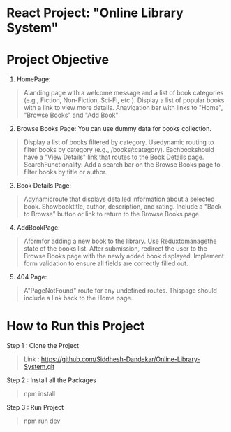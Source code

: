 # React Project: "Online Library System"

# Project Objective
1. HomePage: 
 > Alanding page with a welcome message and a list of book categories (e.g.,
 Fiction, Non-Fiction, Sci-Fi, etc.).
 > Display a list of popular books with a link to view more details.
 > Anavigation bar with links to "Home", "Browse Books" and "Add Book" 
 2. Browse Books Page: 
 You can use dummy data for books collection.
 > Display a list of books filtered by category. 
 > Usedynamic routing to filter books by category (e.g., /books/:category).
 > Eachbookshould have a "View Details" link that routes to the Book Details page.
 > SearchFunctionality: Add a search bar on the Browse Books page to filter
 books by title or author.
 3. Book Details Page: 
 > Adynamicroute that displays detailed information about a selected book. 
 > Showbooktitle, author, description, and rating. 
 > Include a "Back to Browse" button or link to return to the Browse Books page. 
 4. AddBookPage: 
 > Aformfor adding a new book to the library.
 > Use Reduxtomanagethe state of the books list. 
 > After submission, redirect the user to the Browse Books page with the newly
 added book displayed.
 > Implement form validation to ensure all fields are correctly filled out.
 5. 404 Page: 
 > A"PageNotFound" route for any undefined routes. 
 > Thispage should include a link back to the Home page.
# How to Run this Project

Step 1 : Clone the Project
> Link : https://github.com/Siddhesh-Dandekar/Online-Library-System.git

Step 2 : Install all the Packages
> npm install

Step 3 : Run Project
> npm run dev 

